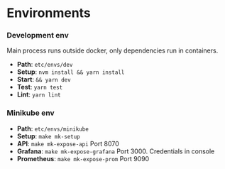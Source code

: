 # Environments

### Development env

Main process runs outside docker, only dependencies run in containers.

- **Path**: `etc/envs/dev`
- **Setup**: `nvm install && yarn install`
- **Start**: `&& yarn dev`
- **Test**: `yarn test`
- **Lint**: `yarn lint`

### Minikube env

- **Path**: `etc/envs/minikube`
- **Setup**: `make mk-setup`
- **API**: `make mk-expose-api` Port 8070
- **Grafana**: `make mk-expose-grafana` Port 3000. Credentials in console
- **Prometheus**: `make mk-expose-prom` Port 9090
